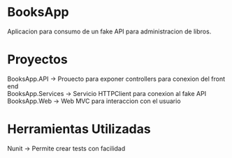 # BooksApp
Aplicacion para consumo de un fake API para administracion de libros.

# Proyectos
BooksApp.API -> Prouecto para exponer controllers para conexion del front end  
BooksApp.Services -> Servicio HTTPClient para conexion al fake API  
BooksApp.Web -> Web MVC para interaccion con el usuario  

# Herramientas Utilizadas
Nunit -> Permite crear tests con facilidad
